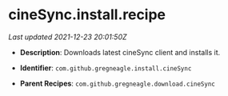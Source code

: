 # cineSync.install.recipe

_Last updated 2021-12-23 20:01:50Z_

- **Description**: Downloads latest cineSync client and installs it.

- **Identifier**: `com.github.gregneagle.install.cineSync`

- **Parent Recipes**: `com.github.gregneagle.download.cineSync`
